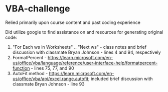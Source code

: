 # VBA-challenge

Relied primarily upon course content and past coding experience

Did utilize google to find assistance on and resources for generating original code:
  1. "For Each ws in Worksheets" .. "Next ws" - class notes and brief discussion with classmate Bryan Johnson - lines 4 and 94, respectively
  2. FormatPercent - https://learn.microsoft.com/en-us/office/vba/language/reference/user-interface-help/formatpercent-function - lines 75, 77, and 90
  3. AutoFit method - https://learn.microsoft.com/en-us/office/vba/api/excel.range.autofit; included brief discussion with classmate Bryan Johnson - line 93
